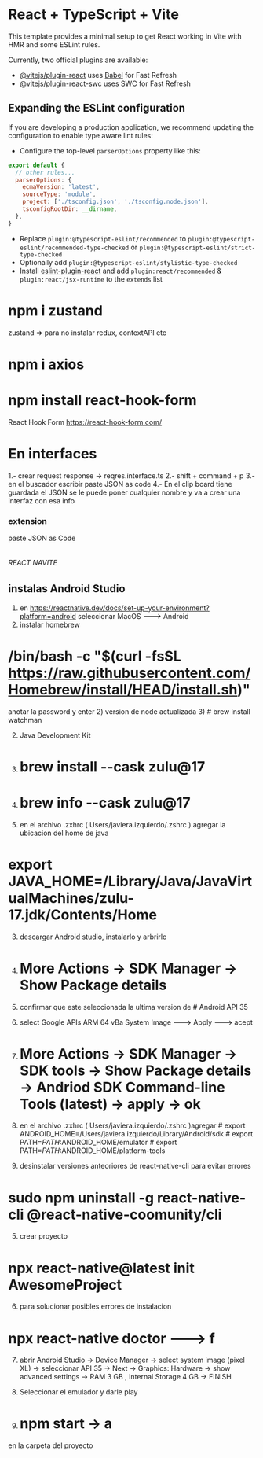 # React + TypeScript + Vite

This template provides a minimal setup to get React working in Vite with HMR and some ESLint rules.

Currently, two official plugins are available:

- [@vitejs/plugin-react](https://github.com/vitejs/vite-plugin-react/blob/main/packages/plugin-react/README.md) uses [Babel](https://babeljs.io/) for Fast Refresh
- [@vitejs/plugin-react-swc](https://github.com/vitejs/vite-plugin-react-swc) uses [SWC](https://swc.rs/) for Fast Refresh

## Expanding the ESLint configuration

If you are developing a production application, we recommend updating the configuration to enable type aware lint rules:

- Configure the top-level `parserOptions` property like this:

```js
export default {
  // other rules...
  parserOptions: {
    ecmaVersion: 'latest',
    sourceType: 'module',
    project: ['./tsconfig.json', './tsconfig.node.json'],
    tsconfigRootDir: __dirname,
  },
}
```

- Replace `plugin:@typescript-eslint/recommended` to `plugin:@typescript-eslint/recommended-type-checked` or `plugin:@typescript-eslint/strict-type-checked`
- Optionally add `plugin:@typescript-eslint/stylistic-type-checked`
- Install [eslint-plugin-react](https://github.com/jsx-eslint/eslint-plugin-react) and add `plugin:react/recommended` & `plugin:react/jsx-runtime` to the `extends` list



# npm i zustand
zustand => para no instalar redux, contextAPI etc


# npm i axios



# npm install react-hook-form
React Hook Form
https://react-hook-form.com/


# En interfaces
1.- crear request response -> reqres.interface.ts
2.- shift + command + p
3.- en el buscador escribir paste JSON as code
4.- En el clip board tiene guardada el JSON se le puede poner cualquier nombre y va a crear una interfaz con esa info




### extension
paste JSON as Code




######
###### REACT NAVITE ######
######


## instalas Android Studio ##

1) en https://reactnative.dev/docs/set-up-your-environment?platform=android seleccionar MacOS ---> Android
  1) instalar homebrew
  # /bin/bash -c "$(curl -fsSL https://raw.githubusercontent.com/Homebrew/install/HEAD/install.sh)"
  anotar la password y enter
  2) version de node actualizada
  3) # brew install watchman

2) Java Development Kit
  1) # brew install --cask zulu@17
  2) # brew info --cask zulu@17
  3) en el archivo .zxhrc ( Users/javiera.izquierdo/.zshrc ) agregar la ubicacion del home de java
  # export JAVA_HOME=/Library/Java/JavaVirtualMachines/zulu-17.jdk/Contents/Home


3) descargar Android studio, instalarlo y arbrirlo
  1) # More Actions -> SDK Manager -> Show Package details
  2) confirmar que este seleccionada la ultima version de # Android API 35
  3) select Google APIs ARM 64 vBa System Image ---> Apply ---> acept
  4) # More Actions -> SDK Manager -> SDK tools -> Show Package details -> Andriod SDK Command-line Tools (latest) -> apply -> ok
  5) en el archivo .zxhrc ( Users/javiera.izquierdo/.zshrc )agregar 
    # export ANDROID_HOME=/Users/javiera.izquierdo/Library/Android/sdk
    # export PATH=$PATH:$ANDROID_HOME/emulator
    # export PATH=$PATH:$ANDROID_HOME/platform-tools


4) desinstalar versiones anteoriores de react-native-cli para evitar errores
# sudo npm uninstall -g react-native-cli @react-native-coomunity/cli


5) crear proyecto
  # npx react-native@latest init AwesomeProject

6) para solucionar posibles errores de instalacion
  # npx react-native doctor  ---> f

7) abrir Android Studio -> Device Manager -> select system image (pixel XL) -> seleccionar API 35
-> Next -> Graphics: Hardware -> show advanced settings -> RAM 3 GB , Internal Storage 4 GB -> FINISH
  1) Seleccionar el emulador y darle play

8) # npm start -> a 
 en la carpeta del proyecto